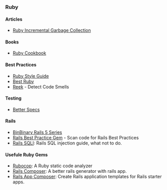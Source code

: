 ### Ruby

#### Articles
* [Ruby Incremental Garbage Collection](https://engineering.heroku.com/blogs/2015-02-04-incremental-gc/)

#### Books
* [Ruby Cookbook](https://www.safaribooksonline.com/library/view/ruby-cookbook/0596523696/)

#### Best Practices
* [Ruby Style Guide](https://github.com/bbatsov/ruby-style-guide)
* [Best Ruby](http://best-ruby.com/)
* [Reek](https://github.com/troessner/reek) - Detect Code Smells


#### Testing
* [Better Specs](http://betterspecs.org/)

#### Rails
* [BinBinary Rails 5 Series](http://blog.bigbinary.com/categories/Rails-5)
* [Rails Best Practice Gem](https://github.com/railsbp/rails_best_practices) - Scan code for Rails Best Practices
* [Rails SQLI](http://rails-sqli.org/): Rails SQL injection guide, what not to do.

#### Usefule Ruby Gems 
* [Rubocop](https://github.com/bbatsov/rubocop): A Ruby static code analyzer
* [Rails Composer](https://github.com/RailsApps/rails-composer): A better rails generator with rails app.
* [Rails App Composer](https://github.com/RailsApps/rails_apps_composer): Create Rails application templates for Rails starter apps.
 


